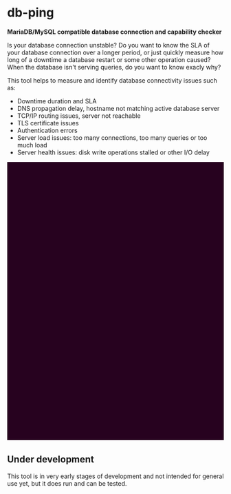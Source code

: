 # db-ping

**MariaDB/MySQL compatible database connection and capability checker**

Is your database connection unstable? Do you want to know the SLA of your
database connection over a longer period, or just quickly measure how long of a
downtime a database restart or some other operation caused? When the database
isn't serving queries, do you want to know exacly why?

This tool helps to measure and identify database connectivity issues such as:
- Downtime duration and SLA
- DNS propagation delay, hostname not matching active database server
- TCP/IP routing issues, server not reachable
- TLS certificate issues
- Authentication errors
- Server load issues: too many connections, too many queries or too much load
- Server health issues: disk write operations stalled or other I/O delay

![Demo of db-ping](db-ping.gif)

## Under development

This tool is in very early stages of development and not intended for general
use yet, but it does run and can be tested.
